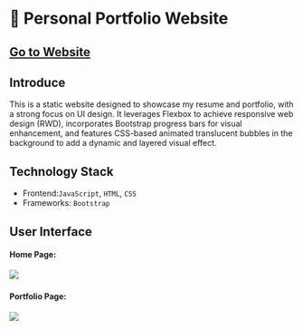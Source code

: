 📑 Personal Portfolio Website
===

[Go to Website](https://jackyfang-portfolio.netlify.app/)
--

Introduce
---
This is a static website designed to showcase my resume and portfolio, with a strong focus on UI design. It leverages Flexbox to achieve responsive web design (RWD), incorporates Bootstrap progress bars for visual enhancement, and features CSS-based animated translucent bubbles in the background to add a dynamic and layered visual effect.


Technology Stack
---
* Frontend:`JavaScript`, `HTML`, `CSS`
* Frameworks: `Bootstrap`


User Interface
---
    
#### Home Page:
![](pictures/나에대한이야기.png)

#### Portfolio Page:
![](pictures/포트폴리오.png)
